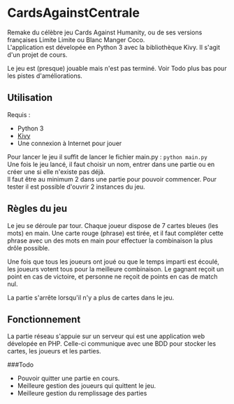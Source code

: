 CardsAgainstCentrale
====================

Remake du célèbre jeu Cards Against Humanity, ou de ses versions françaises Limite Limite ou Blanc Manger Coco. 
<br>
L'application est dévelopée en Python 3 avec la bibliothèque Kivy. Il s'agit d'un projet de cours.

Le jeu est (presque) jouable mais n'est pas terminé. Voir Todo plus bas pour les pistes d'améliorations. 

Utilisation
-----------

Requis : 
* Python 3
* [Kivy](https://kivy.org/#download)
* Une connexion à Internet pour jouer

Pour lancer le jeu il suffit de lancer le fichier main.py : `python main.py`<br>
Une fois le jeu lancé, il faut choisir un nom, entrer dans une partie ou en créer une si elle n'existe pas déjà.<br>
Il faut être au minimum 2 dans une partie pour pouvoir commencer. Pour tester il est possible d'ouvrir 2 instances du jeu.

Règles du jeu
-------------
Le jeu se déroule par tour. Chaque joueur dispose de 7 cartes bleues (les mots) en main. Une carte rouge (phrase) est tirée, et il faut compléter cette phrase avec un des mots en main pour effectuer la combinaison la plus drôle possible.

Une fois que tous les joueurs ont joué ou que le temps imparti est écoulé, les joueurs votent tous pour la meilleure combinaison. Le gagnant reçoit un point en cas de victoire, et personne ne reçoit de points en cas de match nul. 

La partie s'arrête lorsqu'il n'y a plus de cartes dans le jeu. 

Fonctionnement
--------------
La partie réseau s'appuie sur un serveur qui est une application web dévelopée en PHP. Celle-ci communique avec une BDD pour stocker les cartes, les joueurs et les parties. 

###Todo
* Pouvoir quitter une partie en cours. 
* Meilleure gestion des joueurs qui quittent le jeu. 
* Meilleure gestion du remplissage des parties

